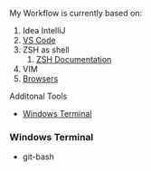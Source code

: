 My Workflow is currently based on:
1. Idea IntelliJ
2. [VS Code](./code)
3. ZSH as shell
   1. [ZSH Documentation](http://zsh.sourceforge.net/Doc/Release/zsh_toc.html)
4. VIM
5. [Browsers](./browsers.md)

Additonal Tools
- [Windows Terminal](#windows-terminal)
### Windows Terminal
- git-bash
